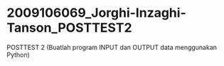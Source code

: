 # 2009106069_Jorghi-Inzaghi-Tanson_POSTTEST2
POSTTEST 2 (Buatlah program INPUT dan OUTPUT data menggunakan Python)
